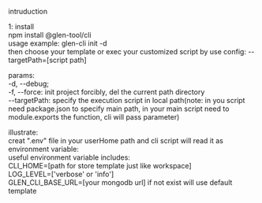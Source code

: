 intruduction  


1: install  
npm install @glen-tool/cli  
usage example: glen-cli init -d  
then choose your template or exec your customized script by use config: --targetPath=[script path]    

params:  
-d, --debug;  
-f, --force: init project forcibly, del the current path directory  
--targetPath: specify the execution script in local path(note: in you script need package.json to specify main path, in your main script need to module.exports the function, cli will pass parameter)    

illustrate:  
creat ".env" file in your userHome path and cli script will read it as environment variable:  
useful environment variable includes:  
CLI_HOME=[path for store template just like workspace]    
LOG_LEVEL=['verbose' or 'info']  
GLEN_CLI_BASE_URL=[your mongodb url] if not exist will use default  template  

